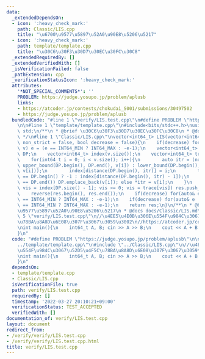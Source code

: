 ```yaml
---
data:
  _extendedDependsOn:
  - icon: ':heavy_check_mark:'
    path: Classic/LIS.cpp
    title: "\u6700\u9577\u5897\u52A0\u90E8\u5206\u5217"
  - icon: ':heavy_check_mark:'
    path: template/template.cpp
    title: "\u30C6\u30F3\u30D7\u30EC\u30FC\u30C8"
  _extendedRequiredBy: []
  _extendedVerifiedWith: []
  _isVerificationFailed: false
  _pathExtension: cpp
  _verificationStatusIcon: ':heavy_check_mark:'
  attributes:
    '*NOT_SPECIAL_COMMENTS*': ''
    PROBLEM: https://judge.yosupo.jp/problem/aplusb
    links:
    - https://atcoder.jp/contests/chokudai_S001/submissions/30497502
    - https://judge.yosupo.jp/problem/aplusb
  bundledCode: "#line 1 \"verify/LIS.test.cpp\"\n#define PROBLEM \"https://judge.yosupo.jp/problem/aplusb\"\
    \n\n#line 1 \"template/template.cpp\"\n#include<bits/stdc++.h>\nusing namespace\
    \ std;\n/**\n * @brief \u30C6\u30F3\u30D7\u30EC\u30FC\u30C8\n * @docs docs/template/template.md\n\
    \ */\n#line 1 \"Classic/LIS.cpp\"\nvector<int64_t> LIS(vector<int64_t>& v, bool\
    \ non_strict = false, bool decrease = false){\n    if(decrease) for(auto& e :\
    \ v) e = (e == INT64_MIN ? INT64_MAX : -e-1);\n    vector<int64_t> res;\n    vector<int64_t>\
    \ DP;\n    vector<int64_t> index(v.size());\n    vector<int64_t> trace(v.size());\n\
    \    for(int64_t i = 0; i < v.size(); i++){\n        auto itr = (non_strict ?\
    \ upper_bound(DP.begin(), DP.end(), v[i]) : lower_bound(DP.begin(), DP.end(),\
    \ v[i]));\n        index[distance(DP.begin(), itr)] = i;\n        trace[i] = (itr\
    \ == DP.begin() ? -1 : index[distance(DP.begin(), itr) - 1]);\n        if(itr\
    \ == DP.end()) DP.emplace_back(v[i]); else *itr = v[i];\n    }\n    for(int64_t\
    \ vis = index[DP.size() - 1]; vis >= 0; vis = trace[vis]) res.push_back(v[vis]);\n\
    \    reverse(res.begin(), res.end());\n    if(decrease) for(auto& e : v) e = (e\
    \ == INT64_MIN ? INT64_MAX : -e-1);\n    if(decrease) for(auto& e : res) e = (e\
    \ == INT64_MIN ? INT64_MAX : -e-1);\n    return res;\n}\n/**\n * @brief \u6700\
    \u9577\u5897\u52A0\u90E8\u5206\u5217\n * @docs docs/Classic/LIS.md\n */\n#line\
    \ 5 \"verify/LIS.test.cpp\"\n//\u4EE5\u4E0B\u306E\u554F\u984C\u3067\u52D5\u4F5C\
    \u78BA\u8A8D\u6E08\u307F\u3067\u3059\u3002\n//https://atcoder.jp/contests/chokudai_S001/submissions/30497502\n\
    \nint main(){\n    int64_t A, B; cin >> A >> B;\n    cout << A + B << '\\n';\n\
    }\n"
  code: "#define PROBLEM \"https://judge.yosupo.jp/problem/aplusb\"\n\n#include \"\
    ../template/template.cpp\"\n#include \"../Classic/LIS.cpp\"\n//\u4EE5\u4E0B\u306E\
    \u554F\u984C\u3067\u52D5\u4F5C\u78BA\u8A8D\u6E08\u307F\u3067\u3059\u3002\n//https://atcoder.jp/contests/chokudai_S001/submissions/30497502\n\
    \nint main(){\n    int64_t A, B; cin >> A >> B;\n    cout << A + B << '\\n';\n\
    }\n"
  dependsOn:
  - template/template.cpp
  - Classic/LIS.cpp
  isVerificationFile: true
  path: verify/LIS.test.cpp
  requiredBy: []
  timestamp: '2022-03-27 20:10:21+09:00'
  verificationStatus: TEST_ACCEPTED
  verifiedWith: []
documentation_of: verify/LIS.test.cpp
layout: document
redirect_from:
- /verify/verify/LIS.test.cpp
- /verify/verify/LIS.test.cpp.html
title: verify/LIS.test.cpp
---
```

